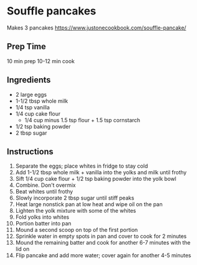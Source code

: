 # Souffle pancakes
Makes 3 pancakes 
https://www.justonecookbook.com/souffle-pancake/

## Prep Time
10 min prep
10-12 min cook

## Ingredients
- 2 large eggs
- 1-1/2 tbsp whole milk
- 1/4 tsp vanilla
- 1/4 cup cake flour
	- 1/4 cup minus 1.5 tsp flour + 1.5 tsp cornstarch
- 1/2 tsp baking powder
- 2 tbsp sugar

## Instructions
1. Separate the eggs; place whites in fridge to stay cold
2. Add 1-1/2 tbsp whole milk + vanilla into the yolks and milk until frothy
3. Sift 1/4 cup cake flour + 1/2 tsp baking powder into the yolk bowl
4. Combine. Don't overmix
5. Beat whites until frothy
6. Slowly incorporate 2 tbsp sugar until stiff peaks
7. Heat large nonstick pan at low heat and wipe oil on the pan
8. Lighten the yolk mixture with some of the whites
9. Fold yolks into whites
10. Portion batter into pan
11. Mound a second scoop on top of the first portion
12. Sprinkle water in empty spots in pan and cover to cook for 2 minutes
13. Mound the remaining batter and cook for another 6-7 minutes with the lid on
14. Flip pancake and add more water; cover again for another 4-5 minutes

